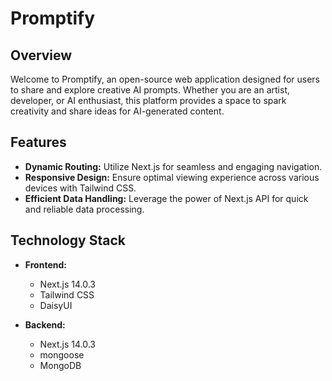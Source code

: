 # Promptify

## Overview

Welcome to Promptify, an open-source web application designed for users to share and explore creative AI prompts. Whether you are an artist, developer, or AI enthusiast, this platform provides a space to spark creativity and share ideas for AI-generated content.

## Features

- **Dynamic Routing:** Utilize Next.js for seamless and engaging navigation.
- **Responsive Design:** Ensure optimal viewing experience across various devices with Tailwind CSS.
- **Efficient Data Handling:** Leverage the power of Next.js API for quick and reliable data processing.

## Technology Stack

- **Frontend:**
  - Next.js 14.0.3
  - Tailwind CSS
  - DaisyUI

- **Backend:**
  - Next.js 14.0.3
  - mongoose
  - MongoDB

